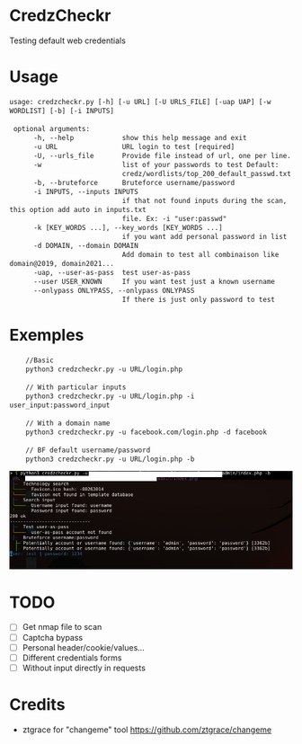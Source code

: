 # CredzCheckr
Testing default web credentials

# Usage

```
usage: credzcheckr.py [-h] [-u URL] [-U URLS_FILE] [-uap UAP] [-w WORDLIST] [-b] [-i INPUTS]

 optional arguments:
	  -h, --help            show this help message and exit
	  -u URL                URL login to test [required]
	  -U, --urls_file       Provide file instead of url, one per line.
	  -w                    list of your passwords to test Default:
	                        credz/wordlists/top_200_default_passwd.txt
	  -b, --bruteforce      Bruteforce username/password
	  -i INPUTS, --inputs INPUTS
	                        if that not found inputs during the scan, this option add auto in inputs.txt
	                        file. Ex: -i "user:passwd"
	  -k [KEY_WORDS ...], --key_words [KEY_WORDS ...]
	                        if you want add personal password in list
	  -d DOMAIN, --domain DOMAIN
	                        Add domain to test all combinaison like domain@2019, domain2021...
	  -uap, --user-as-pass  test user-as-pass
	  --user USER_KNOWN     If you want test just a known username
	  --onlypass ONLYPASS, --onlypass ONLYPASS
	                        If there is just only password to test

```

# Exemples

```
	//Basic
	python3 credzcheckr.py -u URL/login.php 

	// With particular inputs
	python3 credzcheckr.py -u URL/login.php -i user_input:password_input

	// With a domain name
	python3 credzcheckr.py -u facebook.com/login.php -d facebook

	// BF default username/password
	python3 credzcheckr.py -u URL/login.php -b
```

![alt tag](https://github.com/c0dejump/CredzCheckr/blob/main/static/bf_credz.png)


# TODO

- [ ] Get nmap file to scan
- [ ] Captcha bypass
- [ ] Personal header/cookie/values...
- [ ] Different credentials forms
- [ ] Without input directly in requests

# Credits

- ztgrace for "changeme" tool https://github.com/ztgrace/changeme


